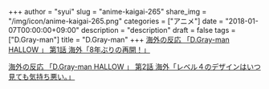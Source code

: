 +++
author = "syui"
slug = "anime-kaigai-265"
share_img = "/img/icon/anime-kaigai-265.png"
categories = ["アニメ"]
date = "2018-01-07T00:00:00+09:00"
description = "description"
draft = false
tags = ["D.Gray-man"]
title = "D.Gray-man"
+++
<a href="http://honyakutyuihou.hatenablog.com/entry/anime/dgrayman01" rel="nofollow" target="_blank" title="海外の反応 「D.Gray-man HALLOW 」 第1話 海外「8年ぶりの再開！」">海外の反応 「D.Gray-man HALLOW 」 第1話 海外「8年ぶりの再開！」</a>

<a href="http://honyakutyuihou.hatenablog.com/entry/anime/dgrayman02" rel="nofollow" target="_blank" title="海外の反応 「D.Gray-man HALLOW 」 第2話 海外「レベル４のデザインはいつ見ても気持ち悪い。」">海外の反応 「D.Gray-man HALLOW 」 第2話 海外「レベル４のデザインはいつ見ても気持ち悪い。」</a>
